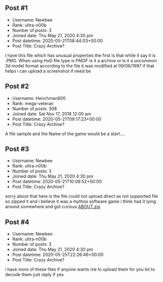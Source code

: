 ## Post #1
- Username: Newbee
- Rank: ultra-n00b
- Number of posts: 3
- Joined date: Thu May 21, 2020 4:30 pm
- Post datetime: 2020-05-21T08:44:03+00:00
- Post Title: Crazy Archive?

I have this file which has  unusual properties  the first is that while it say it is .PMG. When using HxD file type is PMGF is it a archive or is it a uncommon 3d model format   according to the file it was modified at 09/06/1997 if that helps i can upload a screenshot if need be
## Post #2
- Username: Henchman800
- Rank: mega-veteran
- Number of posts: 308
- Joined date: Sat Nov 17, 2018 12:00 am
- Post datetime: 2020-05-21T09:17:23+00:00
- Post Title: Crazy Archive?

A file sample and the Name of the game would be a start....
## Post #3
- Username: Newbee
- Rank: ultra-n00b
- Number of posts: 3
- Joined date: Thu May 21, 2020 4:30 pm
- Post datetime: 2020-05-21T10:09:52+00:00
- Post Title: Crazy Archive?

sorry about that here is the file could not upload direct as not supported file so zipped it and i believe it was a mythos software game  i think had it lying around somewhere and got curious
[ABOUT.zip](https://xentaxbackup.github.io/file/18184_ABOUT.zip)
## Post #4
- Username: Newbee
- Rank: ultra-n00b
- Number of posts: 3
- Joined date: Thu May 21, 2020 4:30 pm
- Post datetime: 2020-05-25T22:26:46+00:00
- Post Title: Crazy Archive?

i have more of these files if anyone wants me to upload them for you lot to decode them just reply if yes
